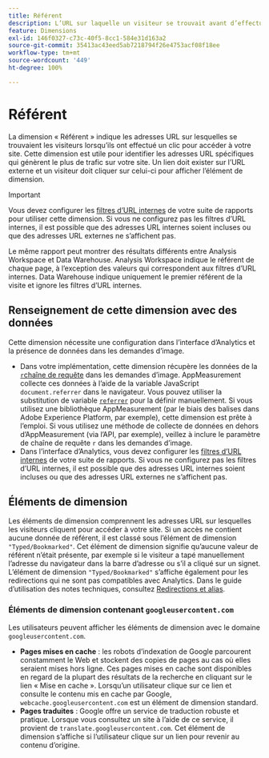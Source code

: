 ```yaml
---
title: Référent
description: L’URL sur laquelle un visiteur se trouvait avant d’effectuer un clic pour accéder à votre site.
feature: Dimensions
exl-id: 146f0327-c73c-40f5-8cc1-584e31d163a2
source-git-commit: 35413ac43eed5ab7218794f26e4753acf08f18ee
workflow-type: tm+mt
source-wordcount: '449'
ht-degree: 100%

---
```


# Référent

La dimension « Référent » indique les adresses URL sur lesquelles se trouvaient les visiteurs lorsqu’ils ont effectué un clic pour accéder à votre site. Cette dimension est utile pour identifier les adresses URL spécifiques qui génèrent le plus de trafic sur votre site. Un lien doit exister sur l’URL externe et un visiteur doit cliquer sur celui-ci pour afficher l’élément de dimension.

>[!IMPORTANT]
>
>Vous devez configurer les [filtres d’URL internes](/help/admin/admin/internal-url-filter-admin.md) de votre suite de rapports pour utiliser cette dimension. Si vous ne configurez pas les filtres d’URL internes, il est possible que des adresses URL internes soient incluses ou que des adresses URL externes ne s’affichent pas.

Le même rapport peut montrer des résultats différents entre Analysis Workspace et Data Warehouse. Analysis Workspace indique le référent de chaque page, à l’exception des valeurs qui correspondent aux filtres d’URL internes. Data Warehouse indique uniquement le premier référent de la visite et ignore les filtres d’URL internes.

## Renseignement de cette dimension avec des données

Cette dimension nécessite une configuration dans l’interface d’Analytics et la présence de données dans les demandes d’image.

* Dans votre implémentation, cette dimension récupère les données de la [`r`chaîne de requête](/help/implement/validate/query-parameters.md) dans les demandes d’image. AppMeasurement collecte ces données à l’aide de la variable JavaScript `document.referrer` dans le navigateur. Vous pouvez utiliser la substitution de variable [`referrer`](/help/implement/vars/page-vars/referrer.md) pour la définir manuellement. Si vous utilisez une bibliothèque AppMeasurement (par le biais des balises dans Adobe Experience Platform, par exemple), cette dimension est prête à l’emploi. Si vous utilisez une méthode de collecte de données en dehors d’AppMeasurement (via l’API, par exemple), veillez à inclure le paramètre de chaîne de requête `r` dans les demandes d’image.
* Dans l’interface d’Analytics, vous devez configurer les [filtres d’URL internes](/help/admin/admin/internal-url-filter-admin.md) de votre suite de rapports. Si vous ne configurez pas les filtres d’URL internes, il est possible que des adresses URL internes soient incluses ou que des adresses URL externes ne s’affichent pas.

## Éléments de dimension

Les éléments de dimension comprennent les adresses URL sur lesquelles les visiteurs cliquent pour accéder à votre site. Si un accès ne contient aucune donnée de référent, il est classé sous l’élément de dimension `"Typed/Bookmarked"`. Cet élément de dimension signifie qu’aucune valeur de référent n’était présente, par exemple si le visiteur a tapé manuellement l’adresse du navigateur dans la barre d’adresse ou s’il a cliqué sur un signet. L’élément de dimension `"Typed/Bookmarked"` s’affiche également pour les redirections qui ne sont pas compatibles avec Analytics. Dans le guide d’utilisation des notes techniques, consultez [Redirections et alias](/help/technotes/redirects.md).

### Éléments de dimension contenant `googleusercontent.com`

Les utilisateurs peuvent afficher les éléments de dimension avec le domaine `googleusercontent.com`.

* **Pages mises en cache** : les robots d’indexation de Google parcourent constamment le Web et stockent des copies de pages au cas où elles seraient mises hors ligne. Ces pages mises en cache sont disponibles en regard de la plupart des résultats de la recherche en cliquant sur le lien « Mise en cache ». Lorsqu’un utilisateur clique sur ce lien et consulte le contenu mis en cache par Google, `webcache.googleusercontent.com` est un élément de dimension standard.
* **Pages traduites** : Google offre un service de traduction robuste et pratique. Lorsque vous consultez un site à l’aide de ce service, il provient de `translate.googleusercontent.com`. Cet élément de dimension s’affiche si l’utilisateur clique sur un lien pour revenir au contenu d’origine.
